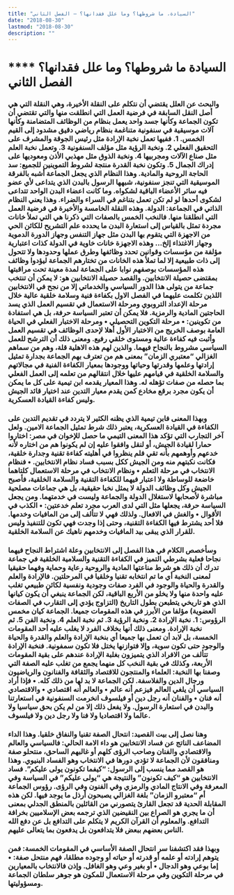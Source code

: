 ```yaml
---
title: "السيادة، ما شروطها؟ وما علل فقدانها؟ – الفصل الثاني"
date: "2018-08-30"
lastmod: "2018-08-30"
description: ""
---
```

# **** **السيادة ما شروطها؟ وما علل فقدانها؟ الفصل الثاني**

### والبحث عن العلل يقتضي أن نتكلم على النقلة الأخيرة، وهي النقلة التي هي أصل النقل السابقة في فرضية العمل التي انطلقت منها والتي تقتضي أن تكون الجماعة وكأنها جسد واحد يعمل بنظام من الوظائف المتضامنة وكأنها آلات موسيقية في سنفونية متناغمة بنظام رياضي دقيق مشدود إلى القيم الخمس. 1. ففيها تعمل نخبة الإرادة مثل رئيس الجوقة والمشرف على التحقيق الفعلي 2. ونخبة الرؤية مثل مؤلف السنفونية 3. وتعمل نخبة العلم مثل صناع الآلات ومجربيها 4. ونخبة الذوق مثل مهذبي الأذن ومعوديها على إدراك الجمال 5. وتكون نخبة القدرة منتجة لشروط التموينين للجميع: سد الحاجة الروحية والمادية. وهذا النظام الذي يجعل الجماعة أشبه بالفرقة الموسيقية التي تنجز سنفونية، شبهها الرسول بالبدن الذي يتداعى لأي عضو فيه سائر الأعضاء الباقية لشكواه. وما كانت اعضاء البدن الواحد تتداعى لشكوى أحدها لو لم تكن تعمل بتناغم في السراء والضراء. وهذا يعني النظام الذاتي في الجماعة: الدولة. وهذه النقلة الخامسة والأخيرة في فرضية العمل التي انطلقنا منها. فالنخب الخمس بالصفات التي ذكرنا هي التي تملأ خانات مجردة تمثل بالقياس إلى استعارة البدن ما يحدده علم التشريح للكائن الحي من الاجهزة التي يتقوم بها البدن مثل جهاز التنفس وجهاز الدورة الدموية وجهاز الاغتذاء إلخ… وهذه الاجهزة خانات خاوية في الدولة كذات اعتبارية مؤلفة من مؤسسات وقوانين تحدد وظائفها وطرق عملها وحدودها ولا تتحول إلى ذات طبيعية إلا لما تملأ هذه الخانات من تختارهم الجماعة ليؤدوا وظائف هذه المؤسسات بوصفهم نوابا على الجماعة لمدة معينة تحت مراقبتها بمقتضى حصيلة الانتخابين. والقصد حصيلة الانتخابين هو: لا يمكن أن تنتخب جماعة من يتولى هذا الدور السياسي والخدماتي إلا من نجح في الانتخابين اللذين تكلمت عليهما في الفصل الاول بكفاءة فنية وسلامة خلقية عالية خلال مرحلة الإعداد التروبوي ومرحلة الاستعمال في تقسيم العمل الذي يسد الحاجتين المادية والرمزية. فلا يمكن أن تعتبر السياسة حرفة، بل هي استفادة من تكوينين: • مرحلة التكوين التحصيلي • ومرحلة الاختبار الفعلي في الحياة العامة بوصف الخريج من الاختبار الأول أهلا لإحدى الوظائف في تقسيم العمل وأثبت فيه كفاءة عالية ومستوى خلقي رفيع. ومعنى ذلك أن الترشح للعمل السياسي مشروط بالنجاح فيهما. والذين لهم هذه الاهلية قلة، وهم من سماهم الغزالي “معتبري الزمان” بمعنى هم من تعترف بهم الجماعة بجدارة تمثيل إرادتها وعلمها وقدرتها وحياتها ووجودها بمعيار الكفاءة الفنية في مجالاتهم والسلامة الخلقية في قيامهم عليها خلال انتقالهم من تعلمه إلى العمل الفعلي بما حصله من صفات تؤهله له. وهذا المعيار يقدمه ابن تيمية على كل ما يمكن أن يكون مجرد برقع مخادع كمن يقدم معيار التدين عند اختيار قائد الجيش وليس كفاءة القيادة العسكرية.

### وبهذا المعنى فابن تيمية الذي يظنه الكثير لا يتردد في تقديم التدين على الكفاءة في القيادة العسكرية، يعتبر ذلك شرط تمثيل الجماعة الامين. ولعل آخر التجارب التي تؤكد هذا المعنى التيمي ما حصل للإخوان في مصر: اختاروا حمارا لقيادة الجيش، أو لنقل وافقوا عليه إن لم يكونوا هم من اختاره لأنه خدعهم وأوهمهم بأنه تقي فلم ينظروا في أهليته كفاءة تقنية وجدارة خلقية، فكانت نكبتهم منه ومن الجيش ككل بسبب فساد نظام الانتخابين. • فنظام الانتخاب في مرحلة التعلم • ونظام الانتخاب في مرحلة الاستعمال كلتاهما خاضعة للوساطة ولا اعتبار فيهما للكفاءة التقنية والسلامة الخلقية، فأصبح الجيش وكل وظائف الدولة لا يمثل نخبا حقيقية، بل هي جماعات مصلحية مباشرة لأصحابها لاستغلال الدولة والجماعة وليست في خدمتهما. ومن يجعل السياسة حرفة، يجعلها مثل التي لدى العرب مجرد تعلم خدعتين: • الكذب في الأقوال • والغش في الافعال. ولذلك فهي لا تتألف إلى من المافيات وخدمها. فلا أحد يشترط فيها الكفاءة التقنية، وحتى إذا وجدت فهي تكون للتنفيذ وليس للقرار الذي يبقى بيد المافيات وخدمهم ناهيك عن السلامة الخلقية.

### وسأخصص الكلام في هذا الفصل إلى الانتخابين وعلة اشتراط النجاح فيهما نجاحا فعلية بشرطي التميز في الكفاءة التقنية والسلامية الخلقية في جماعة تدرك أن ذلك هو شرط مناعتها المادية والروحية رعاية وحماية وفهما حقيقيا لمعنى النخبة أي ما تم انتخابه تقنيا وخلقيا في المرحلتين. فالإرادة والعلم والقدرة والحياة والوجود في الفرد صفات وجودية ونفسية لكائن طبيعي تغلب عليه واحدة منها ولا يخلو من الأربع الباقية، لكن الجماعة ينبغي أن يكون كيانها الذي هو تاريخي يتطبعن بطول التاريخ (التزاوج يؤدي إلى التقارب في الصفات العضوية) مؤلفا من الأبرز في هذه المقومات جميعا. الجماعة كيان مخمس الرؤوس: 1. نخبة الإرادة 2. ونخبة الرؤية 3. ثم نخبة العلم 4. ونخبة الفن 5. ثم نخبة الإرادة. ومعنى ذلك أنها بخلاف الفرد لا يغلب عليه أحد المقومات الخمسة، بل لابد أن تعمل بها جميعا أي بنخبة الإرادة والعلم والقدرة والحياة والوجود حتى تكون سوية، وإلا فتوازنها يختل فلا تكون سمفونية. فنخبة الإرادة تتألف من الافراد الذي يتميزون بغلبة الإرادة عندهم على بقية المقومات الأربعة، وكذلك في بقية النخب كل منهما يجمع من تغلب عليه الصفة التي وصفنا بها النخبة: العلماء والمنتجون للاقتصاد والثقافة والفنانون والرياضيون ورجال الدين والفلاسفة. لكن الجماعة لا بد لها من ذلك كله. • فإذا أراد السياسي أن يلغي العالم فيزعم أنه عالم • والعالم أنه اقتصادي • والاقتصادي أنه فنان • والفنان أنه رجل دين أو فيلسوف انخرمت السنفونية في استعارتنا والبدن في استعارة الرسول. ولا يفعل ذلك إلا من لم يكن بحق سياسيا ولا عالما ولا اقتصاديا ولا فنا ولا رجل دين ولا فيلسوف.

### وهنا نصل إلى بيت القصيد: انتحال الصفة تقنيا والنفاق خلقيا. وهذا الداء المضاعف الناتج عن فساد الانتخابين هو داء الامة الحالي: فالسياسي والعالم والاقتصادي والفنان وصاحب الرؤى كلهم أو غالبهم الساحق، منتحلو صفة ومنافقون لأن الجماعة لا تؤدي دورها في الانتخاب وهو الفساد البنيوي. وهذا هو القصد مما ينسب إلى الرسول: “كيفما تكونون يولى عليكم”. فساد الانتخابين هو “كيف تكونون” والنتيجة هي “يولى عليكم” في السياسة وفي المعرفة وفي الانتاج المادي والرمزي وفي الفنون وفي الرؤى. رؤوس الجماعة أم “معتبرو الزمان” بلغة الغزالي يصبحون أرذل ما يوجد فيها. لكن هذه المقابلة الحدية قد تجعل القارئ يتصورني من القائلين بالمنطق الجدلي بمعنى أن ما يجري هو الصراع بين النقيضين الذي ترجمه بعض الإسلاميين بخرافة التدافع. والمعلوم أن القرآن الكريم لا يتكلم على التدافع بل عن دفع الله الناس بعضهم ببعض فلا يتدافعون بل يدفعون بما يتعالى عليهم.

### وبهذا فقد اكتشفنا سر انتحال الصفة الأساسي في المقومات الخمسة: فمن يتوهم إرادته أو علمه أو قدرته أو حياته أو وجوده مطلقا، فهم منتحل صفة: • إما بوعي وهو الدجال • أو بغير وعي وهو الغافل. وإذن فالانتخاب بالمعيارين في مرحلة التكوين وفي مرحلة الاستعمال للمكون هو جوهر سلطان الجماعة ومسؤوليتها.

###